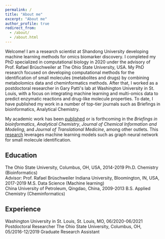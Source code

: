 ```yaml
---
permalink: /
title: "About me"
excerpt: "About me"
author_profile: true
redirect_from: 
  - /about/
  - /about.html
---
```


Welcome! I am a research scientist at Shandong University developing machine learning methods for omics biomarker discovery. I completed my PhD specialized in computational biology in 2020 under the advisory of Prof. Rafael Brüschweiler at The Ohio State University, USA. 
My PhD research focused on developing computational methods for the identification of small molecules (metabolites and drugs) by combining metabolomics data and cheminformatics methods. After that, I worked as a postdoctoral researcher in Gary Patti's lab at Washington University in St. Louis, with a focus on integrating machine learning and multi-omics data to predict enzymatic reactions and drug-like molecule properties. To date, I have published my work in a number of top-tier journals such as Briefings in bioinformatics, Analytical Chemistry.

My academic work has been [published](publications) or is forthcoming in the
*Briefings in bioinformatics*, *Analytical Chemistry*,
*Journal of Chemical Information and Modeling*, and
*Journal of Translational Medicine*, among other outlets. This
[research](research) leverages machine learning models such as graph neural network for small molecule identification.

## Education

The Ohio State University, Columbus, OH, USA, 2014-2019
Ph.D. Chemistry (Bioinformatics) 		 			                                             
Advisor: Prof. Rafael Brüschweiler
Indiana University, Bloomington, IN, USA, 2017-2019
M.S. Data Science (Machine learning)		 			                                 
China University of Petroleum, Qingdao, China, 2009-2013
B.S. Applied Chemistry (Cheminformatics)				                                             


## Experience

Washington University in St. Louis, St. Louis, MO, 06/2020-06/2021
Postdoctoral Researcher
The Ohio State University, Columbus, OH, 05/2016-12/2019
Graduate Research Assistant 


